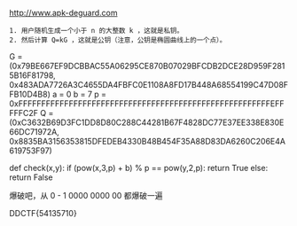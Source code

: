 http://www.apk-deguard.com

```
1. 用户随机生成一个小于 n 的大整数 k ，这就是私钥。
2. 然后计算 Q=kG ，这就是公钥（注意，公钥是椭圆曲线上的一个点）。
```

G = (0x79BE667EF9DCBBAC55A06295CE870B07029BFCDB2DCE28D959F2815B16F81798, 0x483ADA7726A3C4655DA4FBFC0E1108A8FD17B448A68554199C47D08FFB10D4B8)
a = 0
b = 7
p = 0xFFFFFFFFFFFFFFFFFFFFFFFFFFFFFFFFFFFFFFFFFFFFFFFFFFFFFFFEFFFFFC2F
Q = (0xC3632B69D3FC1DD8D80C288C44281B67F4828DC77E37EE338E830E66DC71972A, 0x8835BA3156353815DFEDEB4330B48B454F35A88D83DA6260C206E4A619753F97)

def check(x,y):
    if (pow(x,3,p) + b) % p == pow(y,2,p):
        return True
    else:
        return False

爆破吧，从 0 - 1 0000 0000 00 都爆破一遍

DDCTF{54135710}
